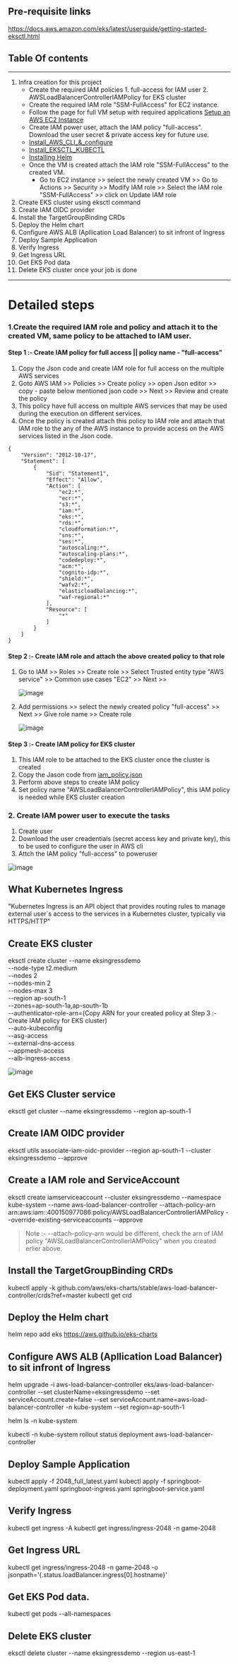 ## Pre-requisite links
https://docs.aws.amazon.com/eks/latest/userguide/getting-started-eksctl.html

## Table Of contents
---
1. Infra creation for this project
   - Create the required IAM policies 1. full-access for IAM user 2. AWSLoadBalancerControllerIAMPolicy for EKS cluster
   - Create the required IAM role "SSM-FullAccess" for EC2 instance.
   - Follow the page for full VM setup with required applications [Setup an AWS EC2 Instance](https://sunitabachhav2007.hashnode.dev/jenkins-cicd-with-amazon-eks#heading-setup-an-aws-ec2-instance)
   - Create IAM power user, attach the IAM policy "full-access". Download the user secret & private access key for future use.
   - [Install_AWS_CLI_&_configure](https://sunitabachhav2007.hashnode.dev/jenkins-cicd-with-amazon-eks#heading-install-and-setup-aws-cli)
   - [Install_EKSCTL_KUBECTL](https://sunitabachhav2007.hashnode.dev/jenkins-cicd-with-amazon-eks#heading-install-and-setup-kubectl)
   - [Installing Helm](https://helm.sh/docs/intro/install/)
   - Once the VM is created attach the IAM role "SSM-FullAccess" to the created VM.
      - Go to EC2 instance >> select the newly created VM >> Go to Actions >> Security >> Modify IAM role >> Select the IAM role "SSM-FullAccess" >> click on Update IAM role
1. Create EKS cluster using eksctl command
1. Create IAM OIDC provider
1. Install the TargetGroupBinding CRDs
1. Deploy the Helm chart
1. Configure AWS ALB (Apllication Load Balancer) to sit infront of Ingress
1. Deploy Sample Application
1. Verify Ingress
1. Get Ingress URL
1. Get EKS Pod data
1. Delete EKS cluster once your job is done
---




















# Detailed steps 

### 1.Create the required IAM role and policy and attach it to the created VM, same policy to be attached to IAM user.

#### Step 1 :- Create IAM policy for full access || policy name - "full-access"
1. Copy the Json code and create IAM role for full access on the multiple AWS services
2. Goto AWS IAM >> Policies >> Create policy >> open Json editor >> copy - paste below mentioned json code >> Next >> Review and create the policy
3. This policy have full access on multiple AWS services that may be used during the execution on different services.
4. Once the policy is created attach this policy to IAM role and attach that IAM role to the any of the AWS instance to provide access on the AWS services listed in the Json code. 
```
{
    "Version": "2012-10-17",
    "Statement": [
        {
            "Sid": "Statement1",
            "Effect": "Allow",
            "Action": [
                "ec2:*",
                "ecr:*",
                "s3:*",
                "iam:*",
                "eks:*",
                "rds:*",
                "cloudformation:*",
                "sns:*",
                "ses:*",
                "autoscaling:*",
                "autoscaling-plans:*",
                "codedeploy:*",
                "acm:*",
                "cognito-idp:*",
                "shield:*",
                "wafv2:*",
                "elasticloadbalancing:*",
                "waf-regional:*"
            ],
            "Resource": [
                "*"
            ]
        }
    ]
}
```
#### Step 2 :- Create IAM role and attach the above created policy to that role
1. Go to IAM >> Roles >> Create role >> Select Trusted entity type "AWS service" >> Common use cases "EC2" >> Next >>
   
   ![image](https://github.com/anand40090/ALB-springboot/assets/32446706/9af3a0db-dd7f-4705-b184-ec3c1698dd7e)

3. Add permissions >> select the newly created policy "full-access" >> Next >> Give role name >> Create role

   ![image](https://github.com/anand40090/ALB-springboot/assets/32446706/765a7b8d-7551-40de-941d-3195806492ce)

#### Step 3 :- Create IAM policy for EKS cluster 

1. This IAM role to be attached to the EKS cluster once the cluster is created
2. Copy the Jason code from [iam_policy.json](https://github.com/anand40090/ALB-springboot/blob/master/iam_policy.json)
3. Perform above steps to create IAM policy
4. Set policy name "AWSLoadBalancerControllerIAMPolicy", this IAM policy is needed while EKS cluster creation

### 2. Create IAM power user to execute the tasks
1. Create user
2. Download the user creadentials (secret access key and private key), this to be used to configure the user in AWS cli
3. Attch the IAM policy "full-access" to poweruser

![image](https://github.com/anand40090/ALB-springboot/assets/32446706/7f39dd27-6930-482f-a57b-38db268fa2e2)

## What Kubernetes Ingress
"Kubernetes Ingress is an API object that provides routing rules to manage external user`s access to the services in a Kubernetes cluster,
typically via HTTPS/HTTP"

## Create EKS cluster
eksctl create cluster --name eksingressdemo\
--node-type t2.medium\
--nodes 2\
--nodes-min 2\
--nodes-max 3\
--region ap-south-1\
--zones=ap-south-1a,ap-south-1b\
--authenticator-role-arn=(Copy ARN for your created policy at Step 3 :- Create IAM policy for EKS cluster)\
--auto-kubeconfig\
--asg-access\
--external-dns-access\
--appmesh-access\
--alb-ingress-access

![image](https://github.com/anand40090/ALB-springboot/assets/32446706/6bd52ef3-1c3b-4cea-bd8d-a24fb3b4850c)


## Get EKS Cluster service
eksctl get cluster --name eksingressdemo --region ap-south-1

## Create IAM OIDC provider
eksctl utils associate-iam-oidc-provider --region ap-south-1 --cluster eksingressdemo --approve

## Create a IAM role and ServiceAccount
eksctl create iamserviceaccount --cluster eksingressdemo --namespace kube-system --name aws-load-balancer-controller --attach-policy-arn arn:aws:iam::400150977086:policy/AWSLoadBalancerControllerIAMPolicy --override-existing-serviceaccounts --approve

>Note :- --attach-policy-arn would be different, check the arn of IAM policy "AWSLoadBalancerControllerIAMPolicy" when you created erlier above. 

## Install the TargetGroupBinding CRDs
kubectl apply -k github.com/aws/eks-charts/stable/aws-load-balancer-controller/crds?ref=master
kubectl get crd

## Deploy the Helm chart
helm repo add eks https://aws.github.io/eks-charts

## Configure AWS ALB (Apllication Load Balancer) to sit infront of Ingress
helm upgrade -i aws-load-balancer-controller eks/aws-load-balancer-controller --set clusterName=eksingressdemo --set serviceAccount.create=false --set serviceAccount.name=aws-load-balancer-controller -n kube-system --set region=ap-south-1

helm ls -n kube-system

kubectl -n kube-system rollout status deployment aws-load-balancer-controller

## Deploy Sample Application
kubectl apply -f 2048_full_latest.yaml
kubectl apply -f springboot-deployment.yaml springboot-ingress.yaml springboot-service.yaml

## Verify Ingress
 kubectl get ingress -A
kubectl get ingress/ingress-2048 -n game-2048

## Get Ingress URL
kubectl get ingress/ingress-2048 -n game-2048 -o jsonpath='{.status.loadBalancer.ingress[0].hostname}'

## Get EKS Pod data.
kubectl get pods --all-namespaces

## Delete EKS cluster
eksctl delete cluster --name eksingressdemo --region us-east-1

